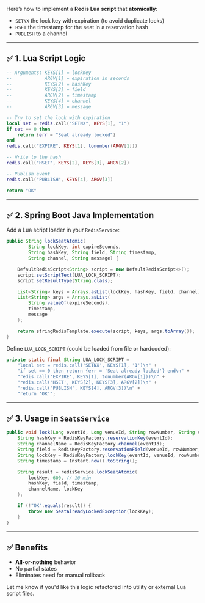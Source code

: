 Here’s how to implement a **Redis Lua script** that **atomically**:

* `SETNX` the lock key with expiration (to avoid duplicate locks)
* `HSET` the timestamp for the seat in a reservation hash
* `PUBLISH` to a channel

---

## ✅ 1. **Lua Script Logic**

```lua
-- Arguments: KEYS[1] = lockKey
--            ARGV[1] = expiration in seconds
--            KEYS[2] = hashKey
--            KEYS[3] = field
--            ARGV[2] = timestamp
--            KEYS[4] = channel
--            ARGV[3] = message

-- Try to set the lock with expiration
local set = redis.call("SETNX", KEYS[1], "1")
if set == 0 then
    return {err = "Seat already locked"}
end
redis.call("EXPIRE", KEYS[1], tonumber(ARGV[1]))

-- Write to the hash
redis.call("HSET", KEYS[2], KEYS[3], ARGV[2])

-- Publish event
redis.call("PUBLISH", KEYS[4], ARGV[3])

return "OK"
```

---

## ✅ 2. **Spring Boot Java Implementation**

Add a Lua script loader in your `RedisService`:

```java
public String lockSeatAtomic(
        String lockKey, int expireSeconds,
        String hashKey, String field, String timestamp,
        String channel, String message) {

    DefaultRedisScript<String> script = new DefaultRedisScript<>();
    script.setScriptText(LUA_LOCK_SCRIPT);
    script.setResultType(String.class);

    List<String> keys = Arrays.asList(lockKey, hashKey, field, channel);
    List<String> args = Arrays.asList(
        String.valueOf(expireSeconds),
        timestamp,
        message
    );

    return stringRedisTemplate.execute(script, keys, args.toArray());
}
```

Define `LUA_LOCK_SCRIPT` (could be loaded from file or hardcoded):

```java
private static final String LUA_LOCK_SCRIPT = 
    "local set = redis.call('SETNX', KEYS[1], '1')\n" +
    "if set == 0 then return {err = 'Seat already locked'} end\n" +
    "redis.call('EXPIRE', KEYS[1], tonumber(ARGV[1]))\n" +
    "redis.call('HSET', KEYS[2], KEYS[3], ARGV[2])\n" +
    "redis.call('PUBLISH', KEYS[4], ARGV[3])\n" +
    "return 'OK'";
```

---

## ✅ 3. Usage in `SeatsService`

```java
public void lock(Long eventId, Long venueId, String rowNumber, String seatNumber) {
    String hashKey = RedisKeyFactory.reservationKey(eventId);
    String channelName = RedisKeyFactory.channel(eventId);
    String field = RedisKeyFactory.reservationField(venueId, rowNumber, seatNumber);
    String lockKey = RedisKeyFactory.lockKey(eventId, venueId, rowNumber, seatNumber);
    String timestamp = Instant.now().toString();

    String result = redisService.lockSeatAtomic(
        lockKey, 600, // 10 min
        hashKey, field, timestamp,
        channelName, lockKey
    );

    if (!"OK".equals(result)) {
        throw new SeatAlreadyLockedException(lockKey);
    }
}
```

---

## ✅ Benefits

* **All-or-nothing** behavior
* No partial states
* Eliminates need for manual rollback

Let me know if you'd like this logic refactored into utility or external Lua script files.
